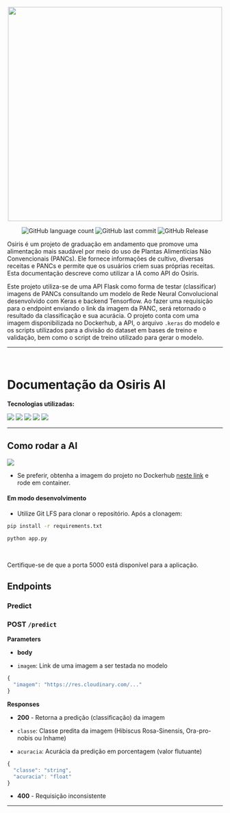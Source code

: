 <p align="center">
   <img src="https://github.com/davitorress/Osiris-app/assets/104948713/5dfe90f9-43a4-442d-b499-04a74b9bfc0a" width="500">
</p>

<div align="center">
   
   ![GitHub language count](https://img.shields.io/github/languages/count/mfelipegs/Osiris-panc-classification-ai)
   ![GitHub last commit](https://img.shields.io/github/last-commit/mfelipegs/Osiris-panc-classification-ai)
   ![GitHub Release](https://img.shields.io/github/v/release/mfelipegs/Osiris-panc-classification-ai)

</div>

Osiris é um projeto de graduação em andamento que promove uma alimentação mais saudável por meio do uso de Plantas Alimentícias Não Convencionais (PANCs). Ele fornece informações de cultivo, diversas receitas e PANCs e permite que os usuários criem suas próprias receitas. Esta documentação descreve como utilizar a IA como API do Osiris.

Este projeto utiliza-se de uma API Flask como forma de testar (classificar) imagens de PANCs consultando um modelo de Rede Neural Convolucional desenvolvido com Keras e backend Tensorflow. Ao fazer uma requisição para o endpoint enviando o link da imagem da PANC, será retornado o resultado da classificação e sua acurácia. O projeto conta com uma imagem disponibilizada no Dockerhub, a API, o arquivo `.keras` do modelo e os scripts utilizados para a divisão do dataset em bases de treino e validação, bem como o script de treino utilizado para gerar o modelo.

---

&nbsp;

# Documentação da Osiris AI

**Tecnologias utilizadas:**

<p align="left">
    <img src="https://img.shields.io/badge/python-3670A0?style=for-the-badge&logo=python&logoColor=ffdd54">
    <img src="https://img.shields.io/badge/flask-%23000.svg?style=for-the-badge&logo=flask&logoColor=white">
    <img src="https://img.shields.io/badge/numpy-%23013243.svg?style=for-the-badge&logo=numpy&logoColor=white">
    <img src="https://img.shields.io/badge/TensorFlow-%23FF6F00.svg?style=for-the-badge&logo=TensorFlow&logoColor=white">
    <img src="https://img.shields.io/badge/Keras-%23D00000.svg?style=for-the-badge&logo=Keras&logoColor=white">
</p>

---

## Como rodar a AI

<p align="left">
  <img src="https://img.shields.io/badge/docker-%230db7ed.svg?style=for-the-badge&logo=docker&logoColor=white">
</p>

- Se preferir, obtenha a imagem do projeto no Dockerhub [neste link](https://hub.docker.com/repository/docker/mfelipegs/osirisai-api/general) e rode em container.

#### Em modo desenvolvimento

- Utilize Git LFS para clonar o repositório. Após a clonagem:

```bash
pip install -r requirements.txt
```

```bash
python app.py
```

&nbsp;

Certifique-se de que a porta 5000 está disponível para a aplicação.

## Endpoints

### Predict

### **POST** `/predict`

**Parameters**

- **body**

- `imagem`: Link de uma imagem a ser testada no modelo

```javascript
{
  "imagem": "https://res.cloudinary.com/..."
}
```

**Responses**

- **200** - Retorna a predição (classificação) da imagem

- `classe`: Classe predita da imagem (Hibiscus Rosa-Sinensis, Ora-pro-nobis ou Inhame)
- `acuracia`: Acurácia da predição em porcentagem (valor flutuante)

```javascript
{
  "classe": "string",
  "acuracia": "float"
}
```

- **400** - Requisição inconsistente

---
